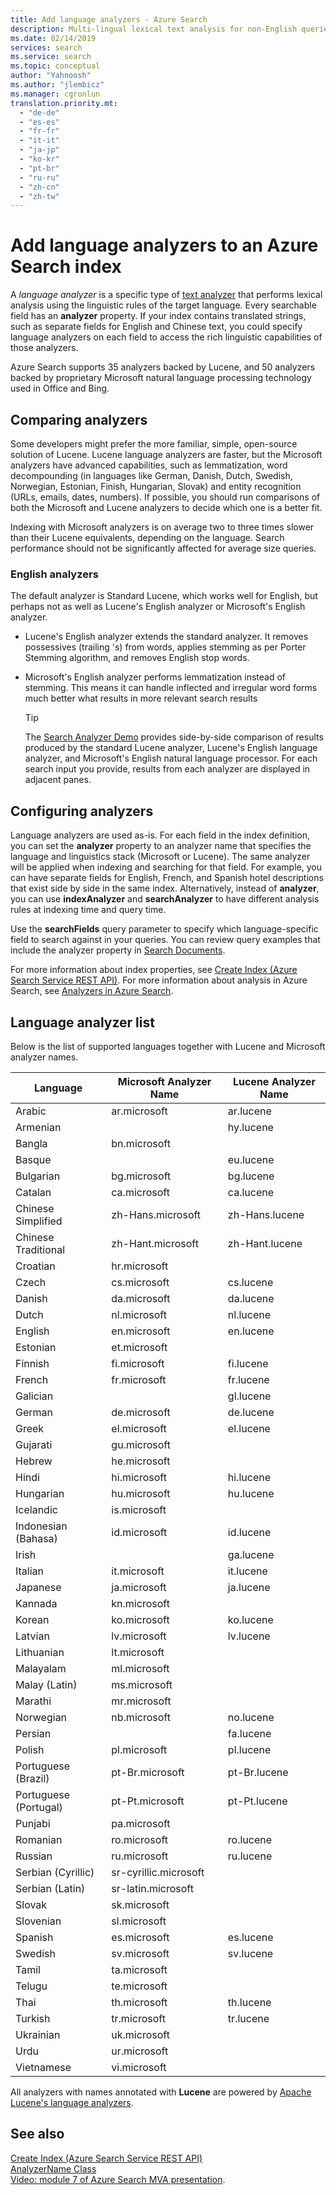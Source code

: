 ```yaml
---
title: Add language analyzers - Azure Search
description: Multi-lingual lexical text analysis for non-English queries and indexes in Azure Search.
ms.date: 02/14/2019
services: search
ms.service: search
ms.topic: conceptual
author: "Yahnoosh"
ms.author: "jlembicz"
ms.manager: cgronlun
translation.priority.mt:
  - "de-de"
  - "es-es"
  - "fr-fr"
  - "it-it"
  - "ja-jp"
  - "ko-kr"
  - "pt-br"
  - "ru-ru"
  - "zh-cn"
  - "zh-tw"
---
```

# Add language analyzers to an Azure Search index

A *language analyzer* is a specific type of [text analyzer](search-analyzers.md) that performs lexical analysis using the linguistic rules of the target language. Every searchable field has an **analyzer** property. If your index contains translated strings, such as separate fields for English and Chinese text, you could specify language analyzers on each field to access the rich linguistic capabilities of those analyzers.  

Azure Search supports 35 analyzers backed by Lucene, and 50 analyzers backed by proprietary Microsoft natural language processing technology used in Office and Bing.

## Comparing analyzers

Some developers might prefer the more familiar, simple, open-source solution of Lucene. Lucene language analyzers are faster, but the Microsoft analyzers have advanced capabilities, such as lemmatization, word decompounding (in languages like German, Danish, Dutch, Swedish, Norwegian, Estonian, Finish, Hungarian, Slovak) and entity recognition (URLs, emails, dates, numbers). If possible, you should run comparisons of both the Microsoft and Lucene analyzers to decide which one is a better fit. 

Indexing with Microsoft analyzers is on average two to three times slower than their Lucene equivalents, depending on the language. Search performance should not be significantly affected for average size queries. 

### English analyzers

The default analyzer is Standard Lucene, which works well for English, but perhaps not as well as Lucene's English analyzer or Microsoft's English analyzer. 
 
+ Lucene's English analyzer extends the standard analyzer. It removes possessives (trailing 's) from words, applies stemming as per Porter Stemming algorithm, and removes English stop words.  

+ Microsoft's English analyzer performs lemmatization instead of stemming. This means it can handle inflected and irregular word forms much better what results in more relevant search results 

  > [!Tip]
  > The [Search Analyzer Demo](https://alice.unearth.ai/) provides side-by-side comparison of results produced by the standard Lucene analyzer, Lucene's English language analyzer, and Microsoft's English natural language processor. For each search input you provide, results from each analyzer are displayed in adjacent panes.

## Configuring analyzers

Language analyzers are used as-is. For each field in the index definition, you can set the **analyzer** property to an analyzer name that specifies the language and linguistics stack (Microsoft or Lucene). The same analyzer will be applied when indexing and searching for that field. For example, you can have separate fields for English, French, and Spanish hotel descriptions that exist side by side in the same index. Alternatively, instead of **analyzer**, you can use **indexAnalyzer** and **searchAnalyzer** to have different analysis rules at indexing time and query time. 

Use the **searchFields** query parameter to specify which language-specific field to search against in your queries. You can review query examples that include the analyzer property in [Search Documents](https://docs.microsoft.com/rest/api/searchservice/search-documents). 

For more information about index properties, see [Create Index &#40;Azure Search Service REST API&#41;](https://docs.microsoft.com/rest/api/searchservice/create-index). For more information about analysis in Azure Search, see [Analyzers in Azure Search](https://docs.microsoft.com/azure/search/search-analyzers).

<a name="language-analyzer-list"></a>

## Language analyzer list 
 Below is the list of supported languages together with Lucene and Microsoft analyzer names.  

|Language|Microsoft Analyzer Name|Lucene Analyzer Name|  
|--------------|-----------------------------|--------------------------|  
|Arabic|ar.microsoft|ar.lucene|  
|Armenian||hy.lucene|  
|Bangla|bn.microsoft||  
|Basque||eu.lucene|  
|Bulgarian|bg.microsoft|bg.lucene|  
|Catalan|ca.microsoft|ca.lucene|  
|Chinese Simplified|zh-Hans.microsoft|zh-Hans.lucene|  
|Chinese Traditional|zh-Hant.microsoft|zh-Hant.lucene|  
|Croatian|hr.microsoft||  
|Czech|cs.microsoft|cs.lucene|  
|Danish|da.microsoft|da.lucene|  
|Dutch|nl.microsoft|nl.lucene|  
|English|en.microsoft|en.lucene|  
|Estonian|et.microsoft||  
|Finnish|fi.microsoft|fi.lucene|  
|French|fr.microsoft|fr.lucene|  
|Galician||gl.lucene|  
|German|de.microsoft|de.lucene|  
|Greek|el.microsoft|el.lucene|  
|Gujarati|gu.microsoft||  
|Hebrew|he.microsoft||  
|Hindi|hi.microsoft|hi.lucene|  
|Hungarian|hu.microsoft|hu.lucene|  
|Icelandic|is.microsoft||  
|Indonesian (Bahasa)|id.microsoft|id.lucene|  
|Irish||ga.lucene|  
|Italian|it.microsoft|it.lucene|  
|Japanese|ja.microsoft|ja.lucene|  
|Kannada|kn.microsoft||  
|Korean|ko.microsoft|ko.lucene|  
|Latvian|lv.microsoft|lv.lucene|  
|Lithuanian|lt.microsoft||  
|Malayalam|ml.microsoft||  
|Malay (Latin)|ms.microsoft||  
|Marathi|mr.microsoft||  
|Norwegian|nb.microsoft|no.lucene|  
|Persian||fa.lucene|  
|Polish|pl.microsoft|pl.lucene|  
|Portuguese (Brazil)|pt-Br.microsoft|pt-Br.lucene|  
|Portuguese (Portugal)|pt-Pt.microsoft|pt-Pt.lucene|  
|Punjabi|pa.microsoft||  
|Romanian|ro.microsoft|ro.lucene|  
|Russian|ru.microsoft|ru.lucene|  
|Serbian (Cyrillic)|sr-cyrillic.microsoft||  
|Serbian (Latin)|sr-latin.microsoft||  
|Slovak|sk.microsoft||  
|Slovenian|sl.microsoft||  
|Spanish|es.microsoft|es.lucene|  
|Swedish|sv.microsoft|sv.lucene|  
|Tamil|ta.microsoft||  
|Telugu|te.microsoft||  
|Thai|th.microsoft|th.lucene|  
|Turkish|tr.microsoft|tr.lucene|  
|Ukrainian|uk.microsoft||  
|Urdu|ur.microsoft||  
|Vietnamese|vi.microsoft||  

 All analyzers with names annotated with **Lucene** are powered by [Apache Lucene's language analyzers](https://lucene.apache.org/core/4_9_0/core/overview-summary.html ).

## See also  
 [Create Index &#40;Azure Search Service REST API&#41;](https://docs.microsoft.com/rest/api/searchservice/create-index)  
 [AnalyzerName Class](https://docs.microsoft.com/dotnet/api/microsoft.azure.search.models.analyzername)  
 [Video: module 7 of Azure Search MVA presentation](https://channel9.msdn.com/Series/Adding-Microsoft-Azure-Search-to-Your-Websites-and-Apps/07).  

